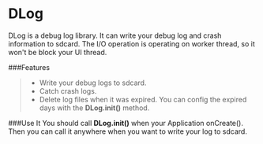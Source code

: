 # DLog
DLog is a debug log library. It can write your debug log and crash information to sdcard.
The I/O operation is operating on worker thread, so it won't be block your UI thread.

###Features
>- Write your debug logs to sdcard.
>- Catch crash logs.
>- Delete log files when it was expired. You can config the expired days with the **DLog.init()** method.

###Use It
You should call **DLog.init()** when your Application onCreate(). 
Then you can call it anywhere when you want to write your log to sdcard.
